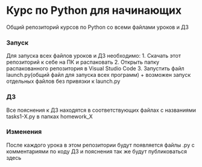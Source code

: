 <h1>Курс по Python для начинающих</h1>
Общий репозиторий курсов по Python со всеми файлами уроков и ДЗ

<h3>Запуск</h3>
Для запуска всех файлов уроков и ДЗ необходимо:
1. Скачать этот репозиторий к себе на ПК и распаковать
2. Открыть папку распакованного репозитория в Visual Studio Code
3. Запустить файл launch.py(общий файл для запуска всех программ)
+ возможен запуск отдельных файлов без привязки к launch.py

<h3>ДЗ</h3>
Все пояснения к ДЗ находятся в соответствующих файлах с названиями tasks1-X.py в папках homework_X

<h3>Изменения</h3>
После каждого урока в этом репозитории будут появляется файлы .py с комментариями по коду
ДЗ и пояснения так же будут публиковаться здесь
